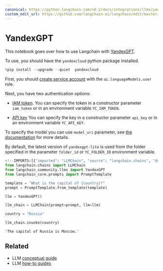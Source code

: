 ```yaml
---
canonical: https://python.langchain.com/v0.2/docs/integrations/llms/yandex/
custom_edit_url: https://github.com/langchain-ai/langchain/edit/master/docs/docs/integrations/llms/yandex.ipynb
---
```


# YandexGPT

This notebook goes over how to use Langchain with [YandexGPT](https://cloud.yandex.com/en/services/yandexgpt).

To use, you should have the `yandexcloud` python package installed.


```python
%pip install --upgrade --quiet  yandexcloud
```

First, you should [create service account](https://cloud.yandex.com/en/docs/iam/operations/sa/create) with the `ai.languageModels.user` role.

Next, you have two authentication options:
- [IAM token](https://cloud.yandex.com/en/docs/iam/operations/iam-token/create-for-sa).
    You can specify the token in a constructor parameter `iam_token` or in an environment variable `YC_IAM_TOKEN`.

- [API key](https://cloud.yandex.com/en/docs/iam/operations/api-key/create)
    You can specify the key in a constructor parameter `api_key` or in an environment variable `YC_API_KEY`.

To specify the model you can use `model_uri` parameter, see [the documentation](https://cloud.yandex.com/en/docs/yandexgpt/concepts/models#yandexgpt-generation) for more details.

By default, the latest version of `yandexgpt-lite` is used from the folder specified in the parameter `folder_id` or `YC_FOLDER_ID` environment variable.


```python
<!--IMPORTS:[{"imported": "LLMChain", "source": "langchain.chains", "docs": "https://api.python.langchain.com/en/latest/chains/langchain.chains.llm.LLMChain.html", "title": "YandexGPT"}, {"imported": "YandexGPT", "source": "langchain_community.llms", "docs": "https://api.python.langchain.com/en/latest/llms/langchain_community.llms.yandex.YandexGPT.html", "title": "YandexGPT"}, {"imported": "PromptTemplate", "source": "langchain_core.prompts", "docs": "https://api.python.langchain.com/en/latest/prompts/langchain_core.prompts.prompt.PromptTemplate.html", "title": "YandexGPT"}]-->
from langchain.chains import LLMChain
from langchain_community.llms import YandexGPT
from langchain_core.prompts import PromptTemplate
```


```python
template = "What is the capital of {country}?"
prompt = PromptTemplate.from_template(template)
```


```python
llm = YandexGPT()
```


```python
llm_chain = LLMChain(prompt=prompt, llm=llm)
```


```python
country = "Russia"

llm_chain.invoke(country)
```



```output
'The capital of Russia is Moscow.'
```



## Related

- LLM [conceptual guide](/docs/concepts/#llms)
- LLM [how-to guides](/docs/how_to/#llms)